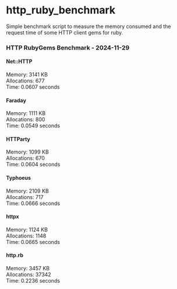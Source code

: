 # http_ruby_benchmark

Simple benchmark script to measure the memory consumed and the request time of some HTTP client gems for ruby.

<!-- benchmark-results -->

### HTTP RubyGems Benchmark - 2024-11-29
#### Net::HTTP
Memory: 3141 KB <br />Allocations: 677 <br />Time: 0.0607 seconds 
#### Faraday
Memory: 1111 KB <br />Allocations: 800 <br />Time: 0.0549 seconds 
#### HTTParty
Memory: 1099 KB <br />Allocations: 670 <br />Time: 0.0604 seconds 
#### Typhoeus
Memory: 2109 KB <br />Allocations: 717 <br />Time: 0.0666 seconds 
#### httpx
Memory: 1124 KB <br />Allocations: 1148 <br />Time: 0.0665 seconds 
#### http.rb
Memory: 3457 KB <br />Allocations: 37342 <br />Time: 0.2236 seconds 
